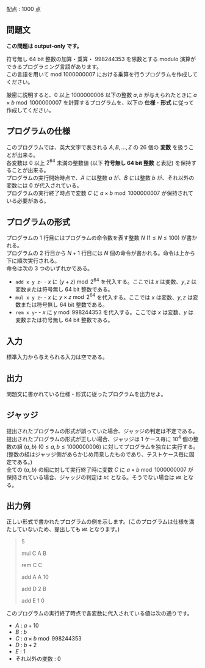 配点 : $1000$ 点

## 問題文

**この問題は output-only です。** 

符号無し 64 bit 整数の加算・乗算・ $998244353$ を除数とする modulo 演算ができるプログラミング言語があります。<br>
この言語を用いて $\text{mod }1000000007$ における乗算を行うプログラムを作成してください。

厳密に説明すると、$0$ 以上 $1000000006$ 以下の整数 $a,b$ が与えられたときに $a \times b \bmod{1000000007}$ を計算するプログラムを、以下の **仕様**・**形式** に従って作成してください。

## プログラムの仕様

このプログラムでは、英大文字で表される $A, B, \dots, Z$ の $26$ 個の **変数** を扱うことが出来る。<br>
各変数は $0$ 以上 $2^{64}$ 未満の整数値 (以下 **符号無し 64 bit 整数** と表記) を保持することが出来る。<br>
プログラムの実行開始時点で、$A$ には整数 $a$ が、$B$ には整数 $b$ が、それ以外の変数には $0$ が代入されている。<br>
プログラムの実行終了時点で変数 $C$ に $a \times b \bmod{1000000007}$ が保持されている必要がある。

## プログラムの形式

プログラムの $1$ 行目にはプログラムの命令数を表す整数 $N$ $(1 \leq N \leq 100)$ が書かれる。<br>
プログラムの $2$ 行目から $N + 1$ 行目には $N$ 個の命令が書かれる。命令は上から下に順次実行される。<br>
命令は次の 3 つのいずれかである。

- `add x y z`-   - $x$ に $(y + z) \bmod{2^{64}}$ を代入する。ここでは $x$ は変数、$y, z$ は変数または符号無し 64 bit 整数である。
- `mul x y z`-   - $x$ に $y \times z \bmod{2^{64}}$ を代入する。ここでは $x$ は変数、$y, z$ は変数または符号無し 64 bit 整数である。
- `rem x y`-   - $x$ に $y \bmod{998244353}$ を代入する。ここでは $x$ は変数、$y$ は変数または符号無し 64 bit 整数である。

## 入力

標準入力から与えられる入力は空である。

## 出力

問題文に書かれている仕様・形式に従ったプログラムを出力せよ。  

## ジャッジ

提出されたプログラムの形式が誤っていた場合、ジャッジの判定は不定である。<br>
提出されたプログラムの形式が正しい場合、ジャッジは $1$ ケース毎に $10^4$ 個の整数の組 $(a, b)$ $(0 \leq a, b \leq 1000000006)$ に対してプログラムを独立に実行する。(整数の組はジャッジ側があらかじめ用意したものであり、テストケース毎に固定である。)<br>
全ての $(a, b)$ の組に対して実行終了時に変数 $C$ に $a \times b \bmod{1000000007}$ が保持されている場合、ジャッジの判定は `AC` となる。そうでない場合は `WA` となる。

## 出力例

正しい形式で書かれたプログラムの例を示します。(このプログラムは仕様を満たしていないため、提出しても `WA` となります。)

> 5
> 
> mul C A B
> 
> rem C C
> 
> add A A 10
> 
> add D 2 B
> 
> add E 1 0

このプログラムの実行終了時点で各変数に代入されている値は次の通りです。

- $A$ : $a + 10$
- $B$ : $b$
- $C$ : $a \times b \bmod{998244353}$
- $D$ : $b + 2$
- $E$ : $1$
- それ以外の変数 : $0$